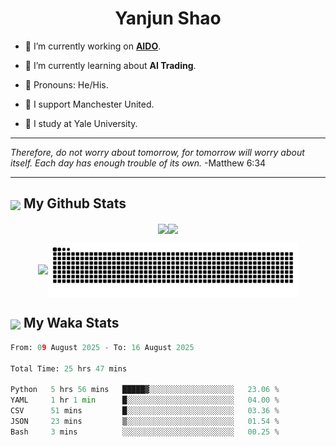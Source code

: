 

<h1 align="center">Yanjun Shao</h1>

- 🐒 I’m currently working on **[AIDO](https://github.com/genbio-ai/AIDO)**.

- 🦧 I’m currently learning about **AI Trading**.

- 🦍 Pronouns: He/His.

- 👹 I support Manchester United.

- 🐶 I study at Yale University.

---

<i> Therefore, do not worry about tomorrow, for tomorrow will worry about itself. Each day has enough trouble of its own. </i> -Matthew 6:34

---

<h2><img src="https://emojis.slackmojis.com/emojis/images/1579216111/7550/pikachu_wave.gif?1579216111" align="center" width="28" /> My Github Stats</h2>

<p align="center"><img align="center" src = "https://github-readme-stats.vercel.app/api?username=super-dainiu&show_icons=true&count_private=true&theme=tokyonight&hide=issues&line_height=30" width="400px"><img align="center" src = "https://github-readme-streak-stats.herokuapp.com/?user=super-dainiu&theme=tokyonight" width="400px"></p>

<p align="center"><img align="center" width="400px" src="https://github-readme-stats.vercel.app/api/top-langs/?username=super-dainiu&layout=compact&theme=tokyonight&hide=html,tex,jupyter%20notebook"><img align="center" width="400px" src="https://github.com/super-dainiu/super-dainiu/blob/output/github-contribution-grid-snake.svg"></p>

<h2><img src="https://emojis.slackmojis.com/emojis/images/1579216111/7550/pikachu_wave.gif?1579216111" align="center" width="28" /> My Waka Stats</h2>

<!--START_SECTION:waka-->

```python
From: 09 August 2025 - To: 16 August 2025

Total Time: 25 hrs 47 mins

Python   5 hrs 56 mins   █████▓░░░░░░░░░░░░░░░░░░░   23.06 %
YAML     1 hr 1 min      █░░░░░░░░░░░░░░░░░░░░░░░░   04.00 %
CSV      51 mins         █░░░░░░░░░░░░░░░░░░░░░░░░   03.36 %
JSON     23 mins         ▒░░░░░░░░░░░░░░░░░░░░░░░░   01.54 %
Bash     3 mins          ░░░░░░░░░░░░░░░░░░░░░░░░░   00.25 %
```

<!--END_SECTION:waka-->
